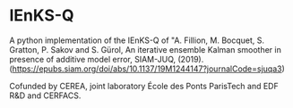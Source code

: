 # IEnKS-Q

A python implementation of the IEnKS-Q of "A. Fillion, M. Bocquet, S. Gratton, P. Sakov and S. Gürol, An iterative ensemble Kalman smoother in presence of additive model error, SIAM-JUQ, (2019). (https://epubs.siam.org/doi/abs/10.1137/19M1244147?journalCode=sjuqa3)

Cofunded by CEREA, joint laboratory École des Ponts ParisTech and EDF R&D and CERFACS.
